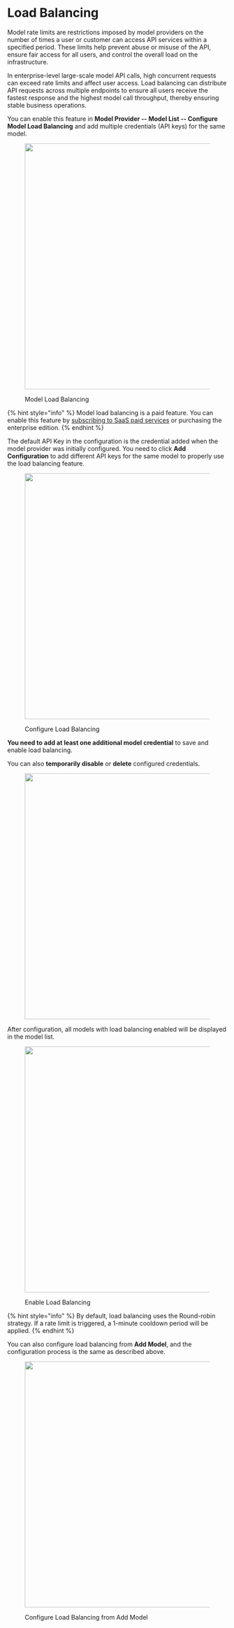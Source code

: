 # Load Balancing

Model rate limits are restrictions imposed by model providers on the number of times a user or customer can access API services within a specified period. These limits help prevent abuse or misuse of the API, ensure fair access for all users, and control the overall load on the infrastructure.

In enterprise-level large-scale model API calls, high concurrent requests can exceed rate limits and affect user access. Load balancing can distribute API requests across multiple endpoints to ensure all users receive the fastest response and the highest model call throughput, thereby ensuring stable business operations.

You can enable this feature in **Model Provider -- Model List -- Configure Model Load Balancing** and add multiple credentials (API keys) for the same model.

<figure><img src="../../.gitbook/assets/image (2) (1) (1).png" alt="" width="563"><figcaption><p>Model Load Balancing</p></figcaption></figure>

{% hint style="info" %}
Model load balancing is a paid feature. You can enable this feature by [subscribing to SaaS paid services](../../getting-started/cloud.md#subscription-plans) or purchasing the enterprise edition.
{% endhint %}

The default API Key in the configuration is the credential added when the model provider was initially configured. You need to click **Add Configuration** to add different API keys for the same model to properly use the load balancing feature.

<figure><img src="../../.gitbook/assets/image (3) (1) (1).png" alt="" width="563"><figcaption><p>Configure Load Balancing</p></figcaption></figure>

**You need to add at least one additional model credential** to save and enable load balancing.

You can also **temporarily disable** or **delete** configured credentials.

<figure><img src="../../.gitbook/assets/image (7).png" alt="" width="563"><figcaption></figcaption></figure>

After configuration, all models with load balancing enabled will be displayed in the model list.

<figure><img src="../../.gitbook/assets/image (6).png" alt="" width="563"><figcaption><p>Enable Load Balancing</p></figcaption></figure>

{% hint style="info" %}
By default, load balancing uses the Round-robin strategy. If a rate limit is triggered, a 1-minute cooldown period will be applied.
{% endhint %}

You can also configure load balancing from **Add Model**, and the configuration process is the same as described above.

<figure><img src="../../.gitbook/assets/image (4).png" alt="" width="563"><figcaption><p>Configure Load Balancing from Add Model</p></figcaption></figure>